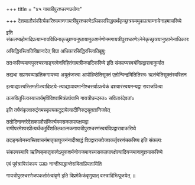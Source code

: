 +++
title = "४५ गायत्रीपुरश्चरणप्रयोगः"

+++
देशयालौसंकीर्त्यकरिश्यमाणगायत्रीपुरश्चरणेऽधिकारसिद्ध्यर्थंकृच्छ्रत्रयममुकप्रत्याम्नायेनाहमाचरिष्ये

इति संकलप्यहोमादिप्रत्याम्नायविधिनाकृच्छ्राण्यनुष्ठायामुकशर्मणोममगायत्रीपुरश्चरणेऽनेनेकृच्छ्रत्रयानुष्ठानेनाधिकारः

असिद्धिरस्त्वितिविप्रान्वदेत् विप्रा अधिकारसिद्धिरस्त्वितिब्रूयुः

ततःकरिष्यमाणपुरश्चरणाङ्गत्वेनविहितंगायत्रीजपादिकरिष्ये इति संकल्प्यस्वयंविप्रद्वारावाकुर्यात

तद्यथा सप्रणवव्याह्रतिकगायत्र्या अयुतंजप्त्वा आपोहिष्ठेतिसूक्तं एतोन्विन्द्रमितितिस्त्रः ऋतंचेतिसूक्तंस्वस्तिन

इत्याद्याःस्वस्तिमतीःस्वादिष्टये-त्याद्याःपावमानीश्चसर्वाःप्रत्येकं दशवारंस्वयमन्यद्वा रावाजपित्वा

तत्सवितुरित्यस्याचार्यमृषिंविश्वामित्रंतर्पयामि गायत्रीछन्दस्त० सवितारंदेवतां०

इति तर्पणंकृत्वारुद्रंनमस्कृत्यकदुद्रायेत्यादीनिरुद्रसूक्तानिजपेत्

ततोदिनान्तरेदेशकालौसंकिर्त्यममसकलपापक्षयद्वा राश्रीपरमेश्वरप्रीत्यर्थंचतुर्विंशतिलक्षात्मकगायत्रीपुरश्चरणंस्वयंविप्रद्वारावाकरिष्ये

तदङ्गत्वेनस्वस्तिवाचनंमातृकापूजनंनादीश्राद्धं विप्रद्वाराजपेजपकर्तृवरणंचकरिष्य इति संकल्पः

संकल्पस्यापि ऋत्विक्‌कतृकत्वेऽमुकशर्मणोयजमानस्यसकलपापक्षेत्यादियजमानानुज्ञयाकरिष्ये

एवं पूर्वत्रापिसंकल्प ऊह्यः नान्दीश्राद्धान्तेसविताप्रियतामिति

गायत्रीपुरश्चरणेजपकर्तारंत्वांवृणे इति विप्रमेकैकंवृणुयात् वस्त्रादिभिःपूजयेत् ॥

